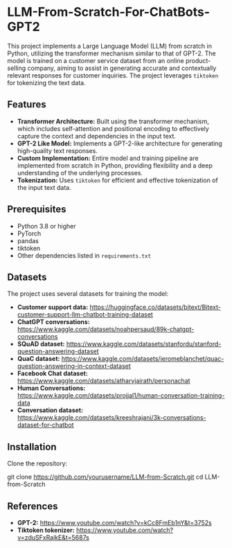 # LLM-From-Scratch-For-ChatBots-GPT2

This project implements a Large Language Model (LLM) from scratch in Python, utilizing the transformer mechanism similar to that of GPT-2. The model is trained on a customer service dataset from an online product-selling company, aiming to assist in generating accurate and contextually relevant responses for customer inquiries. The project leverages `tiktoken` for tokenizing the text data.

## Features

- **Transformer Architecture:** Built using the transformer mechanism, which includes self-attention and positional encoding to effectively capture the context and dependencies in the input text.
- **GPT-2 Like Model:** Implements a GPT-2-like architecture for generating high-quality text responses.
- **Custom Implementation:** Entire model and training pipeline are implemented from scratch in Python, providing flexibility and a deep understanding of the underlying processes.
- **Tokenization:** Uses `tiktoken` for efficient and effective tokenization of the input text data.

## Prerequisites

- Python 3.8 or higher
- PyTorch
- pandas
- tiktoken
- Other dependencies listed in `requirements.txt`

## Datasets

The project uses several datasets for training the model:

- **Customer support data:** https://huggingface.co/datasets/bitext/Bitext-customer-support-llm-chatbot-training-dataset
- **ChatGPT conversations:** https://www.kaggle.com/datasets/noahpersaud/89k-chatgpt-conversations
- **SQuAD dataset:** https://www.kaggle.com/datasets/stanfordu/stanford-question-answering-dataset
- **QuaC dataset:** https://www.kaggle.com/datasets/jeromeblanchet/quac-question-answering-in-context-dataset
- **Facebook Chat dataset:** https://www.kaggle.com/datasets/atharvjairath/personachat
- **Human Conversations:** https://www.kaggle.com/datasets/projjal1/human-conversation-training-data
- **Conversation dataset:** https://www.kaggle.com/datasets/kreeshrajani/3k-conversations-dataset-for-chatbot

## Installation

Clone the repository:

git clone https://github.com/yourusername/LLM-from-Scratch.git
cd LLM-from-Scratch

## References

- **GPT-2:** https://www.youtube.com/watch?v=kCc8FmEb1nY&t=3752s
- **Tiktoken tokenizer:** https://www.youtube.com/watch?v=zduSFxRajkE&t=5687s